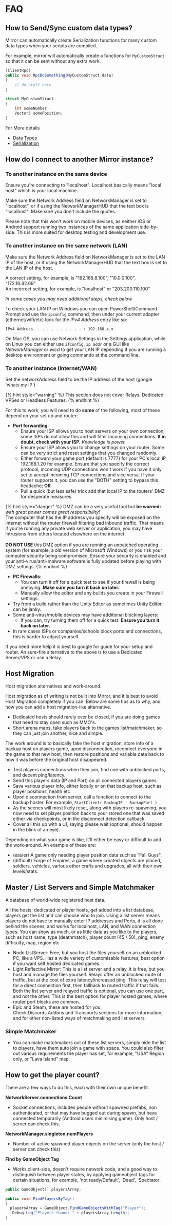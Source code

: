 # FAQ

## How to Send/Sync custom data types?

Mirror can automatically create Serialization functions for many custom data types when your scripts are compiled.

For example, mirror will automatically create a functions for `MyCustomStruct` so that it can be sent without any extra work.

```csharp
[ClientRpc]
public void RpcDoSomething(MyCustomStruct data)
{
    // do stuff here
}

struct MyCustomStruct
{
    int someNumber;
    Vector3 somePosition;
}
```

For More details

* [Data Types](https://mirror-networking.gitbook.io/docs/guides/data-types)
* [Serialization](https://mirror-networking.gitbook.io/docs/guides/serialization)

## How do I connect to another Mirror instance?

### To another instance on the same device

Ensure you're connecting to "localhost". Localhost basically means "local host" which is your local machine.

Make sure the Network Address field on NetworkManager is set to "localhost", or if using the NetworkManagerHUD that the text box is "localhost". Make sure you don't include the quotes.

Please note that this won't work on mobile devices, as neither iOS or Android support running two instances of the same application side-by-side. This is more suited for desktop testing and development use.

### **To another instance on the same network (LAN)**

Make sure the Network Address field on NetworkManager is set to the LAN IP of the host, or if using the NetworkManagerHUD that the text box is set to the LAN IP of the host.

A correct setting, for example, is "192.168.8.100", "10.0.0.100", "172.16.42.69"\
An incorrect setting, for example, is "localhost" or "203.200.110.100"&#x20;

_In some cases you may need additional steps, check below_

To check your LAN IP on Windows you can open PowerShell/Command Prompt and use the `ipconfig` command, then under your current adapter (ethernet/wifi/etc) look for the _IPv4 Address_ entry like so:

`IPv4 Address. . . . . . . . . . . : 192.168.x.x`

On Mac OS, you can use Network Settings in the Settings application, while on Linux you can either use `ifconfig`, `ip addr` or a GUI like _NetworkManager_ or _wicd_ to get your LAN IP depending if you are running a desktop environment or going commando at the command line.

### To another instance (Internet/WAN)

Set the networkAddress field to be the IP address of the host (google 'whats my IP')

{% hint style="warning" %}
This section does not cover Relays, Dedicated VPSes or Headless Features.
{% endhint %}

For this to work, you will need to do **some** of the following, most of these depend on your set up and router:

* **Port forwarding**:
  * Ensure your ISP allows you to host servers on your own connection, some ISPs do not allow this and will filter incoming connections. **If in doubt, check with your ISP.** _Knowledge is power._
  * Ensure your ISP allows you to change settings on your router. Some can be very strict and reset settings that you changed randomly.
  * Either forward your game port (default is 7777) for your PC's local IP, 192.168.1.20 for example. Ensure that you specify the correct protocol, incoming UDP connections won't work if you have it only set to accept incoming TCP connections and vice versa. If your router supports it, you can use the "BOTH" setting to bypass this headache; **OR**
  * Pull a quick (but less safe) trick add that local IP to the routers' DMZ for desperate measures.

{% hint style="danger" %}
DMZ can be a very useful tool but **be warned:** _with great power comes great responsibility!_ \
The computer that has the IP address you specify will be exposed on the internet without the router firewall filtering bad inbound traffic. That means if you're running any private web server or application, you may have intrusions from others located elsewhere on the internet.\
\
**DO NOT USE** this DMZ option if you are running an unpatched operating system (for example, a old version of Microsoft Windows) or you risk your computer security being compromised. Ensure your security is enabled and your anti-virus/anti-malware software is fully updated before playing with DMZ settings.
{% endhint %}

* **PC Firewalls**:
  * You can turn it off for a quick test to see if your firewall is being annoying. **Make sure you turn it back on later.**
  * Manually allow the editor and any builds you create in your Firewall settings.
* Try from a build rather than the Unity Editor as sometimes Unity Editor can be janky.
* Some anti-virus/mobile devices may have additional blocking layers:
  * If you can, try turning them off for a quick test. **Ensure you turn it back on later.**
* In rare cases ISPs or companies/schools block ports and connections, this is harder to adjust yourself.

If you need more help it is best to google for guide for your setup and router. An sure-fire alternative to the above is to use a Dedicated Server/VPS or use a Relay.

## Host Migration

Host migration alternatives and work-around.

Host migration as of writing is not built into Mirror, and it is best to avoid Host Migration completely if you can. Below are some tips as to why, and how you can add a host migration-like alternative.

* Dedicated hosts should rarely ever be closed, if you are doing games that need to stay open such as MMO's.
* Short arena maps, take players back to the games list/matchmaker, so they can just join another, nice and simple.

The work around is to basically fake the host migration, store info of a backup host on players game, upon disconnection, reconnect everyone in the game to that new host, then restore positions and variable data back to how it was before the original host disappeared.

* Test players connections when they join, find one with unblocked ports, and decent ping/latency.
* Send this players data (IP and Port) on all connected players games.
* Save various player info, either locally or on that backup host, such as player positions, health etc
* Upon disconnection from server, call a function to connect to the backup hoster. For example, `StartClient( BackupIP - BackupPort )`
* As the scenes will most likely reset, along with players re-spawning, you now need to set player position back to your stored one that was saved either via checkpoints, or in the disconnect detection callback.
* Cover all this up with a UI, saying please wait (optional, should happen in the blink of an eye).

Depending on what your game is like, it'll either be easy or difficult to add the work-around. An example of these are:

* (easier) A game only needing player position data such as "Fall Guys".
* (difficult) Forge of Empires, a game where created objects are placed, soldiers, vehicles, various other crafts and upgrades, all with their own levels/stats.

## Master / List Servers and Simple Matchmaker

A database of world-wide registered host data.

All the hosts, dedicated or player hosts, get added into a list database, players get the list and can choose who to join. Using a list server means players do not have to manually enter IP addresses and Ports, it is all done behind the scenes, and works for localhost, LAN, and WAN connection types. You can show as much, or as little data as you like to the players, such as host name, type (deathmatch), player count (45 / 50), ping, enemy difficulty, map, region etc

* Node ListServer: Free, but you host the files yourself on an unblocked PC, like a VPS. Has a wide variety of customisable features, best option if you want self hosted dedicated games.
* Light Reflective Mirror: This is a list server and a relay, it is free, but you host and manage the files yourself. Relays offer an unblocked route of traffic, but at the cost of extra latency/increased ping. This relay will test for a direct connection first, then fallback to routed traffic if that fails. Both the list server and relayed traffic is optional, you can use one part, and not the other. This is the best option for player hosted games, where router port blocks are common.
* Epic and Steam, these are hosted for you.\
  Check Discords Addons and Transports sections for more information, and for other non-listed ways of matchmaking and list servers.&#x20;

### Simple Matchmaker

* You can make matchmakers out of these list servers, simply hide the list to players, have them auto join a game with space. You could also filter out various requirements the player has set, for example, "USA" Region only, or "Lava Island" map.

## How to get the player count?

There are a few ways to do this, each with their own unique benefit.

**NetworkServer.connections.Count**

* Socket connections, includes people without spawned prefabs, non authenticated, or that may have bugged out during spawn, but have connected temporarily (Android users minimising game). Only host / server can check this.

**NetworkManager.singleton.numPlayers**

* Number of active spawned player objects on the server (only the host / server can check this)

**Find by GameObject Tag**

* Works client-side, doesn't require network code, and a good way to distinguish between player states, by applying gameobject tags for certain situations, for example, 'not ready/Default', 'Dead', 'Spectator'.

```csharp
public GameObject[] playersArray;

public void FindPlayersByTag()
{
  playersArray = GameObject.FindGameObjectsWithTag("Player");
   Debug.Log("Players found: " + playersArray.Length);
}
```
